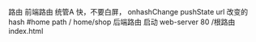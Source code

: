 路由
前端路由  统管A 快，不要白屏， onhashChange
pushState  url  改变的 hash #home    path / home/shop
后端路由  启动  web-server 80  /根路由   index.html